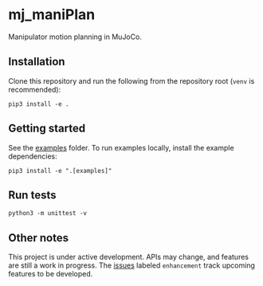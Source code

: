 # mj_maniPlan

Manipulator motion planning in MuJoCo.

## Installation

Clone this repository and run the following from the repository root (`venv` is recommended):

```
pip3 install -e .
```

## Getting started

See the [examples](./examples) folder.
To run examples locally, install the example dependencies:

```
pip3 install -e ".[examples]"
```

## Run tests

```
python3 -m unittest -v
```

## Other notes

This project is under active development.
APIs may change, and features are still a work in progress.
The [issues](https://github.com/adlarkin/mj_maniPlan/issues) labeled `enhancement` track upcoming features to be developed.

